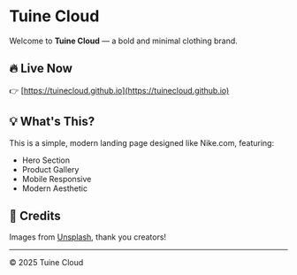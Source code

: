# Tuine Cloud 

Welcome to **Tuine Cloud** — a bold and minimal clothing brand.

## 🔥 Live Now

👉 [https://tuinecloud.github.io](https://tuinecloud.github.io)

## 💡 What's This?

This is a simple, modern landing page designed like Nike.com, featuring:

- Hero Section
- Product Gallery
- Mobile Responsive
- Modern Aesthetic

## 👕 Credits

Images from [Unsplash](https://unsplash.com), thank you creators!

---

© 2025 Tuine Cloud
